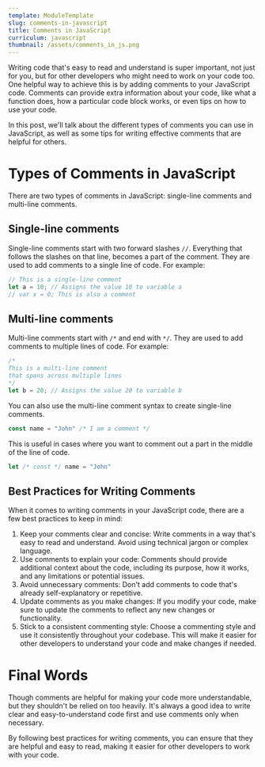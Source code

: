 ```yaml
---
template: ModuleTemplate
slug: comments-in-javascript
title: Comments in JavaScript
curriculum: javascript
thumbnail: /assets/comments_in_js.png
---
```


Writing code that's easy to read and understand is super important, not just for you, but for other developers who might need to work on your code too.
One helpful way to achieve this is by adding comments to your JavaScript code.
Comments can provide extra information about your code, like what a function does, how a particular code block works, or even tips on how to use your code.

In this post, we'll talk about the different types of comments you can use in JavaScript, as well as some tips for writing effective comments that are helpful for others.

# Types of Comments in JavaScript

There are two types of comments in JavaScript: single-line comments and multi-line comments.

## Single-line comments

Single-line comments start with two forward slashes `//`.
Everything that follows the slashes on that line, becomes a part of the comment.
They are used to add comments to a single line of code. For example:

```js
// This is a single-line comment
let a = 10; // Assigns the value 10 to variable a
// var x = 0; This is also a comment
```

## Multi-line comments

Multi-line comments start with `/*` and end with `*/`.
They are used to add comments to multiple lines of code.
For example:

```js
/*
This is a multi-line comment
that spans across multiple lines
*/
let b = 20; // Assigns the value 20 to variable b
```

You can also use the multi-line comment syntax to create single-line comments.

```js
const name = "John" /* I am a comment */
```

This is useful in cases where you want to comment out a part in the middle of the line of code.

```js
let /* const */ name = "John"
```

## Best Practices for Writing Comments

When it comes to writing comments in your JavaScript code, there are a few best practices to keep in mind:

1. Keep your comments clear and concise: Write comments in a way that's easy to read and understand. Avoid using technical jargon or complex language.
2. Use comments to explain your code: Comments should provide additional context about the code, including its purpose, how it works, and any limitations or potential issues.
3. Avoid unnecessary comments: Don't add comments to code that's already self-explanatory or repetitive.
4. Update comments as you make changes: If you modify your code, make sure to update the comments to reflect any new changes or functionality.
5. Stick to a consistent commenting style: Choose a commenting style and use it consistently throughout your codebase. This will make it easier for other developers to understand your code and make changes if needed.

# Final Words

Though comments are helpful for making your code more understandable, but they shouldn't be relied on too heavily. It's always a good idea to write clear and easy-to-understand code first and use comments only when necessary.

By following best practices for writing comments, you can ensure that they are helpful and easy to read, making it easier for other developers to work with your code.
